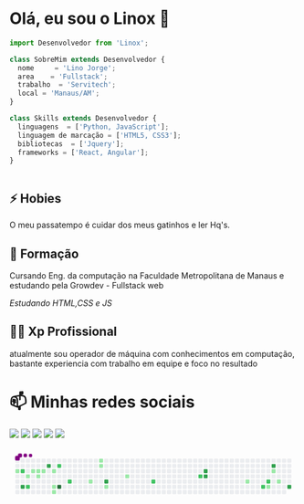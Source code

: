 # Olá, eu sou o Linox 👋

```js
import Desenvolvedor from 'Linox';

class SobreMim extends Desenvolvedor {
  nome     = 'Lino Jorge';
  area    = 'Fullstack';
  trabalho  = 'Servitech';
  local = 'Manaus/AM';
}

class Skills extends Desenvolvedor {
  linguagens  = ['Python, JavaScript'];
  linguagem de marcação = ['HTML5, CSS3'];
  bibliotecas  = ['Jquery'];
  frameworks = ['React, Angular'];
}



```

## ⚡️ Hobies

O meu passatempo é cuidar dos meus gatinhos e ler Hq's.

## 🧠 Formação

Cursando Eng. da computação na Faculdade Metropolitana de Manaus e estudando pela Growdev - Fullstack web

*Estudando HTML,CSS e JS*

## 👩‍💻 Xp Profissional

atualmente sou operador de máquina com conhecimentos em computação, bastante experiencia com trabalho em equipe e foco no resultado

# 📫 Minhas redes sociais 
<p align="left">
  <a href="#" alt="Gmail">
<a href="mailto: linox999@gmail.com" target="_blank" subject="link HTML"><img src="https://img.shields.io/badge/-Gmail-FF0000?style=flat-square&labelColor=FF0000&logo=gmail&logoColor=white&link=www.linkedin.com/in/lino-bittencourt" /></a></a>

  <a href="https://www.linkedin.com/in/lino-bittencourt" alt="Linkedin" target="_blank">
  <img src="https://img.shields.io/badge/-Linkedin-0e76a8?style=flat-square&logo=Linkedin&logoColor=white&link=" /></a>

  <a href="https://api.whatsapp.com/send?phone=5592985515439&text=Lino%20jorge%20" alt="WhatsApp">
  <img src="https://img.shields.io/badge/-WhatsApp-25d366?style=flat-square&labelColor=25d366&logo=whatsapp&logoColor=white&link="/></a>

  <a href="https://www.facebook.com/lino.jorge.18/" alt="Facebook" target="_blank">
  <img src="https://img.shields.io/badge/-Facebook-3b5998?style=flat-square&labelColor=3b5998&logo=facebook&logoColor=white&link="/></a>

 <a href="https://www.instagram.com/nolix_bittencourt/" alt="Instagram" target="_blank">
   <img src="https://img.shields.io/badge/-Instagram-DF0174?style=flat-square&labelColor=DF0174&logo=instagram&logoColor=white&link=LINK-DO-SEU-INSTAGRAM"/></a>
 </p>
 
 <svg viewBox="-16 -32 880 192" width="880" height="192" xmlns="http://www.w3.org/2000/svg"><desc>Generated with https://github.com/Platane/snk</desc><style>@keyframes c0{1.04%{fill:var(--c1)}1.06%,to{fill:var(--ce)}}@keyframes c1{55.04%{fill:var(--c2)}55.06%,to{fill:var(--ce)}}@keyframes c2{56.78%{fill:var(--c3)}56.8%,to{fill:var(--ce)}}@keyframes c3{2.08%{fill:var(--c1)}2.1%,to{fill:var(--ce)}}@keyframes c4{56.44%{fill:var(--c2)}56.46%,to{fill:var(--ce)}}@keyframes c5{8.35%{fill:var(--c1)}8.37%,to{fill:var(--ce)}}@keyframes c6{3.13%{fill:var(--c1)}3.15%,to{fill:var(--ce)}}@keyframes c7{2.78%{fill:var(--c1)}2.8%,to{fill:var(--ce)}}@keyframes c8{3.47%{fill:var(--c1)}3.49%,to{fill:var(--ce)}}@keyframes c9{59.92%{fill:var(--c3)}59.94%,to{fill:var(--ce)}}@keyframes ca{4.17%{fill:var(--c1)}4.19%,to{fill:var(--ce)}}@keyframes cb{5.22%{fill:var(--c1)}5.24%,to{fill:var(--ce)}}@keyframes cc{5.56%{fill:var(--c1)}5.58%,to{fill:var(--ce)}}@keyframes cd{52.25%{fill:var(--c2)}52.27%,to{fill:var(--ce)}}@keyframes ce{94.76%{fill:var(--c4)}94.78%,to{fill:var(--ce)}}@keyframes cf{50.51%{fill:var(--c2)}50.53%,to{fill:var(--ce)}}@keyframes cg{12.88%{fill:var(--c1)}12.9%,to{fill:var(--ce)}}@keyframes ch{19.15%{fill:var(--c1)}19.17%,to{fill:var(--ce)}}@keyframes ci{18.81%{fill:var(--c1)}18.83%,to{fill:var(--ce)}}@keyframes cj{64.8%{fill:var(--c3)}64.82%,to{fill:var(--ce)}}@keyframes ck{14.28%{fill:var(--c1)}14.3%,to{fill:var(--ce)}}@keyframes cl{16.37%{fill:var(--c1)}16.39%,to{fill:var(--ce)}}@keyframes cm{44.24%{fill:var(--c2)}44.26%,to{fill:var(--ce)}}@keyframes cn{40.76%{fill:var(--c2)}40.78%,to{fill:var(--ce)}}@keyframes co{72.12%{fill:var(--c3)}72.14%,to{fill:var(--ce)}}@keyframes cp{71.77%{fill:var(--c3)}71.79%,to{fill:var(--ce)}}@keyframes cq{30.3%{fill:var(--c1)}30.32%,to{fill:var(--ce)}}@keyframes cr{35.88%{fill:var(--c2)}35.9%,to{fill:var(--ce)}}@keyframes cs{35.18%{fill:var(--c2)}35.2%,to{fill:var(--ce)}}@keyframes ct{34.83%{fill:var(--c1)}34.85%,to{fill:var(--ce)}}@keyframes cu{76.99%{fill:var(--c3)}77.01%,to{fill:var(--ce)}}@keyframes cv{32.74%{fill:var(--c1)}32.76%,to{fill:var(--ce)}}@keyframes cw{33.79%{fill:var(--c1)}33.81%,to{fill:var(--ce)}}@keyframes cx{79.43%{fill:var(--c3)}79.45%,to{fill:var(--ce)}}@keyframes u0{1.04%{transform:scale(0,1)}1.06%,2.08%{transform:scale(.06,1)}2.1%,2.78%{transform:scale(.11,1)}2.8%,3.13%{transform:scale(.17,1)}3.15%,3.47%{transform:scale(.22,1)}3.49%,4.17%{transform:scale(.28,1)}4.19%,5.22%{transform:scale(.33,1)}5.24%,5.56%{transform:scale(.39,1)}5.58%,8.35%{transform:scale(.44,1)}12.88%,8.37%{transform:scale(.5,1)}12.9%,14.28%{transform:scale(.56,1)}14.3%,16.37%{transform:scale(.61,1)}16.39%,18.81%{transform:scale(.67,1)}18.83%,19.15%{transform:scale(.72,1)}19.17%,30.3%{transform:scale(.78,1)}30.32%,32.74%{transform:scale(.83,1)}32.76%,33.79%{transform:scale(.89,1)}33.81%,34.83%{transform:scale(.94,1)}34.85%,to{transform:scale(1,1)}}@keyframes u1{35.18%{transform:scale(0,1)}35.2%,35.88%{transform:scale(.13,1)}35.9%,40.76%{transform:scale(.25,1)}40.78%,44.24%{transform:scale(.38,1)}44.26%,50.51%{transform:scale(.5,1)}50.53%,52.25%{transform:scale(.63,1)}52.27%,55.04%{transform:scale(.75,1)}55.06%,56.44%{transform:scale(.88,1)}56.46%,to{transform:scale(1,1)}}@keyframes u2{56.78%{transform:scale(0,1)}56.8%,59.92%{transform:scale(.14,1)}59.94%,64.8%{transform:scale(.29,1)}64.82%,71.77%{transform:scale(.43,1)}71.79%,72.12%{transform:scale(.57,1)}72.14%,76.99%{transform:scale(.71,1)}77.01%,79.43%{transform:scale(.86,1)}79.45%,to{transform:scale(1,1)}}@keyframes u3{94.76%{transform:scale(0,1)}94.78%,to{transform:scale(1,1)}}@keyframes s0{0%,99.65%{transform:translate(0,-16px)}1.39%{transform:translate(0,48px)}2.79%,96.86%{transform:translate(64px,48px)}3.14%{transform:translate(64px,32px)}4.18%,52.96%{transform:translate(112px,32px)}5.57%{transform:translate(112px,96px)}5.92%{transform:translate(96px,96px)}7.32%{transform:translate(96px,32px)}8.36%{transform:translate(48px,32px)}8.71%{transform:translate(48px,48px)}12.54%{transform:translate(224px,48px)}12.89%{transform:translate(224px,64px)}13.59%{transform:translate(256px,64px)}13.94%{transform:translate(256px,80px)}15.68%{transform:translate(336px,80px)}17.07%{transform:translate(336px,16px)}18.82%{transform:translate(256px,16px)}19.16%{transform:translate(256px,0)}28.92%{transform:translate(704px,0)}30.31%{transform:translate(704px,64px)}31.36%,35.54%{transform:translate(752px,64px)}31.71%{transform:translate(752px,48px)}32.4%{transform:translate(784px,48px)}32.75%,76.66%{transform:translate(784px,32px)}33.1%{transform:translate(800px,32px)}33.8%{transform:translate(800px,64px)}34.15%{transform:translate(784px,64px)}34.49%{transform:translate(784px,80px)}34.84%{transform:translate(768px,80px)}35.19%{transform:translate(768px,64px)}35.89%{transform:translate(752px,80px)}36.24%{transform:translate(736px,80px)}36.59%{transform:translate(736px,64px)}40.42%{transform:translate(560px,64px)}40.77%{transform:translate(560px,48px)}43.9%{transform:translate(416px,48px)}44.25%{transform:translate(416px,64px)}44.6%{transform:translate(400px,64px)}44.95%{transform:translate(400px,48px)}50.17%{transform:translate(160px,48px)}50.52%{transform:translate(160px,64px)}50.87%{transform:translate(144px,64px)}51.92%{transform:translate(144px,16px)}52.61%{transform:translate(112px,16px)}55.05%{transform:translate(16px,32px)}55.4%{transform:translate(16px,48px)}55.75%{transform:translate(32px,48px)}56.45%{transform:translate(32px,80px)}56.79%{transform:translate(16px,80px)}57.14%{transform:translate(16px,64px)}58.89%{transform:translate(96px,64px)}59.93%{transform:translate(96px,16px)}63.76%{transform:translate(272px,16px)}64.81%{transform:translate(272px,64px)}71.43%{transform:translate(576px,64px)}72.13%{transform:translate(576px,32px)}77%{transform:translate(784px,16px)}78.05%{transform:translate(832px,16px)}79.44%{transform:translate(832px,80px)}94.77%{transform:translate(128px,80px)}95.12%{transform:translate(128px,64px)}96.17%{transform:translate(80px,64px)}96.52%{transform:translate(80px,48px)}98.26%{transform:translate(64px,-16px)}}@keyframes s1{0%,99.65%{transform:translate(16px,-16px)}.35%{transform:translate(0,-16px)}1.74%{transform:translate(0,48px)}3.14%,97.21%{transform:translate(64px,48px)}3.48%{transform:translate(64px,32px)}4.53%,53.31%{transform:translate(112px,32px)}5.92%{transform:translate(112px,96px)}6.27%{transform:translate(96px,96px)}7.67%{transform:translate(96px,32px)}8.71%{transform:translate(48px,32px)}9.06%{transform:translate(48px,48px)}12.89%{transform:translate(224px,48px)}13.24%{transform:translate(224px,64px)}13.94%{transform:translate(256px,64px)}14.29%{transform:translate(256px,80px)}16.03%{transform:translate(336px,80px)}17.42%{transform:translate(336px,16px)}19.16%{transform:translate(256px,16px)}19.51%{transform:translate(256px,0)}29.27%{transform:translate(704px,0)}30.66%{transform:translate(704px,64px)}31.71%,35.89%{transform:translate(752px,64px)}32.06%{transform:translate(752px,48px)}32.75%{transform:translate(784px,48px)}33.1%,77%{transform:translate(784px,32px)}33.45%{transform:translate(800px,32px)}34.15%{transform:translate(800px,64px)}34.49%{transform:translate(784px,64px)}34.84%{transform:translate(784px,80px)}35.19%{transform:translate(768px,80px)}35.54%{transform:translate(768px,64px)}36.24%{transform:translate(752px,80px)}36.59%{transform:translate(736px,80px)}36.93%{transform:translate(736px,64px)}40.77%{transform:translate(560px,64px)}41.11%{transform:translate(560px,48px)}44.25%{transform:translate(416px,48px)}44.6%{transform:translate(416px,64px)}44.95%{transform:translate(400px,64px)}45.3%{transform:translate(400px,48px)}50.52%{transform:translate(160px,48px)}50.87%{transform:translate(160px,64px)}51.22%{transform:translate(144px,64px)}52.26%{transform:translate(144px,16px)}52.96%{transform:translate(112px,16px)}55.4%{transform:translate(16px,32px)}55.75%{transform:translate(16px,48px)}56.1%{transform:translate(32px,48px)}56.79%{transform:translate(32px,80px)}57.14%{transform:translate(16px,80px)}57.49%{transform:translate(16px,64px)}59.23%{transform:translate(96px,64px)}60.28%{transform:translate(96px,16px)}64.11%{transform:translate(272px,16px)}65.16%{transform:translate(272px,64px)}71.78%{transform:translate(576px,64px)}72.47%{transform:translate(576px,32px)}77.35%{transform:translate(784px,16px)}78.4%{transform:translate(832px,16px)}79.79%{transform:translate(832px,80px)}95.12%{transform:translate(128px,80px)}95.47%{transform:translate(128px,64px)}96.52%{transform:translate(80px,64px)}96.86%{transform:translate(80px,48px)}98.61%{transform:translate(64px,-16px)}}@keyframes s2{0%,99.65%{transform:translate(32px,-16px)}.7%{transform:translate(0,-16px)}2.09%{transform:translate(0,48px)}3.48%,97.56%{transform:translate(64px,48px)}3.83%{transform:translate(64px,32px)}4.88%,53.66%{transform:translate(112px,32px)}6.27%{transform:translate(112px,96px)}6.62%{transform:translate(96px,96px)}8.01%{transform:translate(96px,32px)}9.06%{transform:translate(48px,32px)}9.41%{transform:translate(48px,48px)}13.24%{transform:translate(224px,48px)}13.59%{transform:translate(224px,64px)}14.29%{transform:translate(256px,64px)}14.63%{transform:translate(256px,80px)}16.38%{transform:translate(336px,80px)}17.77%{transform:translate(336px,16px)}19.51%{transform:translate(256px,16px)}19.86%{transform:translate(256px,0)}29.62%{transform:translate(704px,0)}31.01%{transform:translate(704px,64px)}32.06%,36.24%{transform:translate(752px,64px)}32.4%{transform:translate(752px,48px)}33.1%{transform:translate(784px,48px)}33.45%,77.35%{transform:translate(784px,32px)}33.8%{transform:translate(800px,32px)}34.49%{transform:translate(800px,64px)}34.84%{transform:translate(784px,64px)}35.19%{transform:translate(784px,80px)}35.54%{transform:translate(768px,80px)}35.89%{transform:translate(768px,64px)}36.59%{transform:translate(752px,80px)}36.93%{transform:translate(736px,80px)}37.28%{transform:translate(736px,64px)}41.11%{transform:translate(560px,64px)}41.46%{transform:translate(560px,48px)}44.6%{transform:translate(416px,48px)}44.95%{transform:translate(416px,64px)}45.3%{transform:translate(400px,64px)}45.64%{transform:translate(400px,48px)}50.87%{transform:translate(160px,48px)}51.22%{transform:translate(160px,64px)}51.57%{transform:translate(144px,64px)}52.61%{transform:translate(144px,16px)}53.31%{transform:translate(112px,16px)}55.75%{transform:translate(16px,32px)}56.1%{transform:translate(16px,48px)}56.45%{transform:translate(32px,48px)}57.14%{transform:translate(32px,80px)}57.49%{transform:translate(16px,80px)}57.84%{transform:translate(16px,64px)}59.58%{transform:translate(96px,64px)}60.63%{transform:translate(96px,16px)}64.46%{transform:translate(272px,16px)}65.51%{transform:translate(272px,64px)}72.13%{transform:translate(576px,64px)}72.82%{transform:translate(576px,32px)}77.7%{transform:translate(784px,16px)}78.75%{transform:translate(832px,16px)}80.14%{transform:translate(832px,80px)}95.47%{transform:translate(128px,80px)}95.82%{transform:translate(128px,64px)}96.86%{transform:translate(80px,64px)}97.21%{transform:translate(80px,48px)}98.95%{transform:translate(64px,-16px)}}@keyframes s3{0%,99.65%{transform:translate(48px,-16px)}1.05%{transform:translate(0,-16px)}2.44%{transform:translate(0,48px)}3.83%,97.91%{transform:translate(64px,48px)}4.18%{transform:translate(64px,32px)}5.23%,54.01%{transform:translate(112px,32px)}6.62%{transform:translate(112px,96px)}6.97%{transform:translate(96px,96px)}8.36%{transform:translate(96px,32px)}9.41%{transform:translate(48px,32px)}9.76%{transform:translate(48px,48px)}13.59%{transform:translate(224px,48px)}13.94%{transform:translate(224px,64px)}14.63%{transform:translate(256px,64px)}14.98%{transform:translate(256px,80px)}16.72%{transform:translate(336px,80px)}18.12%{transform:translate(336px,16px)}19.86%{transform:translate(256px,16px)}20.21%{transform:translate(256px,0)}29.97%{transform:translate(704px,0)}31.36%{transform:translate(704px,64px)}32.4%,36.59%{transform:translate(752px,64px)}32.75%{transform:translate(752px,48px)}33.45%{transform:translate(784px,48px)}33.8%,77.7%{transform:translate(784px,32px)}34.15%{transform:translate(800px,32px)}34.84%{transform:translate(800px,64px)}35.19%{transform:translate(784px,64px)}35.54%{transform:translate(784px,80px)}35.89%{transform:translate(768px,80px)}36.24%{transform:translate(768px,64px)}36.93%{transform:translate(752px,80px)}37.28%{transform:translate(736px,80px)}37.63%{transform:translate(736px,64px)}41.46%{transform:translate(560px,64px)}41.81%{transform:translate(560px,48px)}44.95%{transform:translate(416px,48px)}45.3%{transform:translate(416px,64px)}45.64%{transform:translate(400px,64px)}45.99%{transform:translate(400px,48px)}51.22%{transform:translate(160px,48px)}51.57%{transform:translate(160px,64px)}51.92%{transform:translate(144px,64px)}52.96%{transform:translate(144px,16px)}53.66%{transform:translate(112px,16px)}56.1%{transform:translate(16px,32px)}56.45%{transform:translate(16px,48px)}56.79%{transform:translate(32px,48px)}57.49%{transform:translate(32px,80px)}57.84%{transform:translate(16px,80px)}58.19%{transform:translate(16px,64px)}59.93%{transform:translate(96px,64px)}60.98%{transform:translate(96px,16px)}64.81%{transform:translate(272px,16px)}65.85%{transform:translate(272px,64px)}72.47%{transform:translate(576px,64px)}73.17%{transform:translate(576px,32px)}78.05%{transform:translate(784px,16px)}79.09%{transform:translate(832px,16px)}80.49%{transform:translate(832px,80px)}95.82%{transform:translate(128px,80px)}96.17%{transform:translate(128px,64px)}97.21%{transform:translate(80px,64px)}97.56%{transform:translate(80px,48px)}99.3%{transform:translate(64px,-16px)}}:root{--cb:#1b1f230a;--cs:purple;--ce:#ebedf0;--c0:#ebedf0;--c1:#9be9a8;--c2:#40c463;--c3:#30a14e;--c4:#216e39}@media (prefers-color-scheme:dark){:root{--cb:#1b1f230a;--cs:purple;--ce:#161b22;--c1:#01311f;--c2:#034525;--c3:#0f6d31;--c4:#00c647}}.c{shape-rendering:geometricPrecision;fill:var(--ce);stroke-width:1px;stroke:var(--cb);animation:none 28700ms linear infinite}.c.c0{fill:var(--c1);animation-name:c0}.c.c1{fill:var(--c2);animation-name:c1}.c.c2{fill:var(--c3);animation-name:c2}.c.c3{fill:var(--c1);animation-name:c3}.c.c4{fill:var(--c2);animation-name:c4}.c.c5{fill:var(--c1);animation-name:c5}.c.c6,.c.c7,.c.c8{fill:var(--c1);animation-name:c6}.c.c7,.c.c8{animation-name:c7}.c.c8{animation-name:c8}.c.c9{fill:var(--c3);animation-name:c9}.c.ca,.c.cb,.c.cc{fill:var(--c1);animation-name:ca}.c.cb,.c.cc{animation-name:cb}.c.cc{animation-name:cc}.c.cd{fill:var(--c2);animation-name:cd}.c.ce{fill:var(--c4);animation-name:ce}.c.cf{fill:var(--c2);animation-name:cf}.c.cg,.c.ch,.c.ci{fill:var(--c1);animation-name:cg}.c.ch,.c.ci{animation-name:ch}.c.ci{animation-name:ci}.c.cj{fill:var(--c3);animation-name:cj}.c.ck,.c.cl{fill:var(--c1);animation-name:ck}.c.cl{animation-name:cl}.c.cm,.c.cn{fill:var(--c2);animation-name:cm}.c.cn{animation-name:cn}.c.co,.c.cp{fill:var(--c3);animation-name:co}.c.cp{animation-name:cp}.c.cq{fill:var(--c1);animation-name:cq}.c.cr,.c.cs{fill:var(--c2);animation-name:cr}.c.cs{animation-name:cs}.c.ct{fill:var(--c1);animation-name:ct}.c.cu{fill:var(--c3);animation-name:cu}.c.cv,.c.cw{fill:var(--c1);animation-name:cv}.c.cw{animation-name:cw}.c.cx{fill:var(--c3);animation-name:cx}.s,.u{animation:none linear 28700ms infinite}.u,.u.u0{transform-origin:0 0}.u{transform:scale(0,1)}.u.u0{fill:var(--c1);animation-name:u0}.u.u1{fill:var(--c2);animation-name:u1;transform-origin:448.9px 0}.u.u2{fill:var(--c3);animation-name:u2;transform-origin:648.5px 0}.u.u3{fill:var(--c4);animation-name:u3;transform-origin:823.1px 0}.s{shape-rendering:geometricPrecision;fill:var(--cs)}.s.s0{transform:translate(0,-16px);animation-name:s0}.s.s1{transform:translate(16px,-16px);animation-name:s1}.s.s2{transform:translate(32px,-16px);animation-name:s2}.s.s3{transform:translate(48px,-16px);animation-name:s3}</style><rect class="c" x="2" y="2" rx="2" ry="2" width="12" height="12"/><rect class="c" x="2" y="18" rx="2" ry="2" width="12" height="12"/><rect class="c c0" x="2" y="34" rx="2" ry="2" width="12" height="12"/><rect class="c" x="2" y="50" rx="2" ry="2" width="12" height="12"/><rect class="c" x="2" y="66" rx="2" ry="2" width="12" height="12"/><rect class="c" x="2" y="82" rx="2" ry="2" width="12" height="12"/><rect class="c" x="2" y="98" rx="2" ry="2" width="12" height="12"/><rect class="c" x="18" y="2" rx="2" ry="2" width="12" height="12"/><rect class="c" x="18" y="18" rx="2" ry="2" width="12" height="12"/><rect class="c c1" x="18" y="34" rx="2" ry="2" width="12" height="12"/><rect class="c" x="18" y="50" rx="2" ry="2" width="12" height="12"/><rect class="c" x="18" y="66" rx="2" ry="2" width="12" height="12"/><rect class="c c2" x="18" y="82" rx="2" ry="2" width="12" height="12"/><rect class="c" x="18" y="98" rx="2" ry="2" width="12" height="12"/><rect class="c" x="34" y="2" rx="2" ry="2" width="12" height="12"/><rect class="c" x="34" y="18" rx="2" ry="2" width="12" height="12"/><rect class="c" x="34" y="34" rx="2" ry="2" width="12" height="12"/><rect class="c c3" x="34" y="50" rx="2" ry="2" width="12" height="12"/><rect class="c" x="34" y="66" rx="2" ry="2" width="12" height="12"/><rect class="c c4" x="34" y="82" rx="2" ry="2" width="12" height="12"/><rect class="c" x="34" y="98" rx="2" ry="2" width="12" height="12"/><rect class="c" x="50" y="2" rx="2" ry="2" width="12" height="12"/><rect class="c" x="50" y="18" rx="2" ry="2" width="12" height="12"/><rect class="c c5" x="50" y="34" rx="2" ry="2" width="12" height="12"/><rect class="c" x="50" y="50" rx="2" ry="2" width="12" height="12"/><rect class="c" x="50" y="66" rx="2" ry="2" width="12" height="12"/><rect class="c" x="50" y="82" rx="2" ry="2" width="12" height="12"/><rect class="c" x="50" y="98" rx="2" ry="2" width="12" height="12"/><rect class="c" x="66" y="2" rx="2" ry="2" width="12" height="12"/><rect class="c" x="66" y="18" rx="2" ry="2" width="12" height="12"/><rect class="c c6" x="66" y="34" rx="2" ry="2" width="12" height="12"/><rect class="c c7" x="66" y="50" rx="2" ry="2" width="12" height="12"/><rect class="c" x="66" y="66" rx="2" ry="2" width="12" height="12"/><rect class="c" x="66" y="82" rx="2" ry="2" width="12" height="12"/><rect class="c" x="66" y="98" rx="2" ry="2" width="12" height="12"/><rect class="c" x="82" y="2" rx="2" ry="2" width="12" height="12"/><rect class="c" x="82" y="18" rx="2" ry="2" width="12" height="12"/><rect class="c c8" x="82" y="34" rx="2" ry="2" width="12" height="12"/><rect class="c" x="82" y="50" rx="2" ry="2" width="12" height="12"/><rect class="c" x="82" y="66" rx="2" ry="2" width="12" height="12"/><rect class="c" x="82" y="82" rx="2" ry="2" width="12" height="12"/><rect class="c" x="82" y="98" rx="2" ry="2" width="12" height="12"/><rect class="c" x="98" y="2" rx="2" ry="2" width="12" height="12"/><rect class="c c9" x="98" y="18" rx="2" ry="2" width="12" height="12"/><rect class="c" x="98" y="34" rx="2" ry="2" width="12" height="12"/><rect class="c" x="98" y="50" rx="2" ry="2" width="12" height="12"/><rect class="c" x="98" y="66" rx="2" ry="2" width="12" height="12"/><rect class="c" x="98" y="82" rx="2" ry="2" width="12" height="12"/><rect class="c" x="98" y="98" rx="2" ry="2" width="12" height="12"/><rect class="c" x="114" y="2" rx="2" ry="2" width="12" height="12"/><rect class="c" x="114" y="18" rx="2" ry="2" width="12" height="12"/><rect class="c ca" x="114" y="34" rx="2" ry="2" width="12" height="12"/><rect class="c" x="114" y="50" rx="2" ry="2" width="12" height="12"/><rect class="c" x="114" y="66" rx="2" ry="2" width="12" height="12"/><rect class="c cb" x="114" y="82" rx="2" ry="2" width="12" height="12"/><rect class="c cc" x="114" y="98" rx="2" ry="2" width="12" height="12"/><rect class="c" x="130" y="2" rx="2" ry="2" width="12" height="12"/><rect class="c cd" x="130" y="18" rx="2" ry="2" width="12" height="12"/><rect class="c" x="130" y="34" rx="2" ry="2" width="12" height="12"/><rect class="c" x="130" y="50" rx="2" ry="2" width="12" height="12"/><rect class="c" x="130" y="66" rx="2" ry="2" width="12" height="12"/><rect class="c ce" x="130" y="82" rx="2" ry="2" width="12" height="12"/><rect class="c" x="130" y="98" rx="2" ry="2" width="12" height="12"/><rect class="c" x="146" y="2" rx="2" ry="2" width="12" height="12"/><rect class="c" x="146" y="18" rx="2" ry="2" width="12" height="12"/><rect class="c" x="146" y="34" rx="2" ry="2" width="12" height="12"/><rect class="c" x="146" y="50" rx="2" ry="2" width="12" height="12"/><rect class="c" x="146" y="66" rx="2" ry="2" width="12" height="12"/><rect class="c" x="146" y="82" rx="2" ry="2" width="12" height="12"/><rect class="c" x="146" y="98" rx="2" ry="2" width="12" height="12"/><rect class="c" x="162" y="2" rx="2" ry="2" width="12" height="12"/><rect class="c" x="162" y="18" rx="2" ry="2" width="12" height="12"/><rect class="c" x="162" y="34" rx="2" ry="2" width="12" height="12"/><rect class="c" x="162" y="50" rx="2" ry="2" width="12" height="12"/><rect class="c cf" x="162" y="66" rx="2" ry="2" width="12" height="12"/><rect class="c" x="162" y="82" rx="2" ry="2" width="12" height="12"/><rect class="c" x="162" y="98" rx="2" ry="2" width="12" height="12"/><rect class="c" x="178" y="2" rx="2" ry="2" width="12" height="12"/><rect class="c" x="178" y="18" rx="2" ry="2" width="12" height="12"/><rect class="c" x="178" y="34" rx="2" ry="2" width="12" height="12"/><rect class="c" x="178" y="50" rx="2" ry="2" width="12" height="12"/><rect class="c" x="178" y="66" rx="2" ry="2" width="12" height="12"/><rect class="c" x="178" y="82" rx="2" ry="2" width="12" height="12"/><rect class="c" x="178" y="98" rx="2" ry="2" width="12" height="12"/><rect class="c" x="194" y="2" rx="2" ry="2" width="12" height="12"/><rect class="c" x="194" y="18" rx="2" ry="2" width="12" height="12"/><rect class="c" x="194" y="34" rx="2" ry="2" width="12" height="12"/><rect class="c" x="194" y="50" rx="2" ry="2" width="12" height="12"/><rect class="c" x="194" y="66" rx="2" ry="2" width="12" height="12"/><rect class="c" x="194" y="82" rx="2" ry="2" width="12" height="12"/><rect class="c" x="194" y="98" rx="2" ry="2" width="12" height="12"/><rect class="c" x="210" y="2" rx="2" ry="2" width="12" height="12"/><rect class="c" x="210" y="18" rx="2" ry="2" width="12" height="12"/><rect class="c" x="210" y="34" rx="2" ry="2" width="12" height="12"/><rect class="c" x="210" y="50" rx="2" ry="2" width="12" height="12"/><rect class="c" x="210" y="66" rx="2" ry="2" width="12" height="12"/><rect class="c" x="210" y="82" rx="2" ry="2" width="12" height="12"/><rect class="c" x="210" y="98" rx="2" ry="2" width="12" height="12"/><rect class="c" x="226" y="2" rx="2" ry="2" width="12" height="12"/><rect class="c" x="226" y="18" rx="2" ry="2" width="12" height="12"/><rect class="c" x="226" y="34" rx="2" ry="2" width="12" height="12"/><rect class="c" x="226" y="50" rx="2" ry="2" width="12" height="12"/><rect class="c cg" x="226" y="66" rx="2" ry="2" width="12" height="12"/><rect class="c" x="226" y="82" rx="2" ry="2" width="12" height="12"/><rect class="c" x="226" y="98" rx="2" ry="2" width="12" height="12"/><rect class="c" x="242" y="2" rx="2" ry="2" width="12" height="12"/><rect class="c" x="242" y="18" rx="2" ry="2" width="12" height="12"/><rect class="c" x="242" y="34" rx="2" ry="2" width="12" height="12"/><rect class="c" x="242" y="50" rx="2" ry="2" width="12" height="12"/><rect class="c" x="242" y="66" rx="2" ry="2" width="12" height="12"/><rect class="c" x="242" y="82" rx="2" ry="2" width="12" height="12"/><rect class="c" x="242" y="98" rx="2" ry="2" width="12" height="12"/><rect class="c ch" x="258" y="2" rx="2" ry="2" width="12" height="12"/><rect class="c ci" x="258" y="18" rx="2" ry="2" width="12" height="12"/><rect class="c" x="258" y="34" rx="2" ry="2" width="12" height="12"/><rect class="c" x="258" y="50" rx="2" ry="2" width="12" height="12"/><rect class="c" x="258" y="66" rx="2" ry="2" width="12" height="12"/><rect class="c" x="258" y="82" rx="2" ry="2" width="12" height="12"/><rect class="c" x="258" y="98" rx="2" ry="2" width="12" height="12"/><rect class="c" x="274" y="2" rx="2" ry="2" width="12" height="12"/><rect class="c" x="274" y="18" rx="2" ry="2" width="12" height="12"/><rect class="c" x="274" y="34" rx="2" ry="2" width="12" height="12"/><rect class="c" x="274" y="50" rx="2" ry="2" width="12" height="12"/><rect class="c cj" x="274" y="66" rx="2" ry="2" width="12" height="12"/><rect class="c ck" x="274" y="82" rx="2" ry="2" width="12" height="12"/><rect class="c" x="274" y="98" rx="2" ry="2" width="12" height="12"/><rect class="c" x="290" y="2" rx="2" ry="2" width="12" height="12"/><rect class="c" x="290" y="18" rx="2" ry="2" width="12" height="12"/><rect class="c" x="290" y="34" rx="2" ry="2" width="12" height="12"/><rect class="c" x="290" y="50" rx="2" ry="2" width="12" height="12"/><rect class="c" x="290" y="66" rx="2" ry="2" width="12" height="12"/><rect class="c" x="290" y="82" rx="2" ry="2" width="12" height="12"/><rect class="c" x="290" y="98" rx="2" ry="2" width="12" height="12"/><rect class="c" x="306" y="2" rx="2" ry="2" width="12" height="12"/><rect class="c" x="306" y="18" rx="2" ry="2" width="12" height="12"/><rect class="c" x="306" y="34" rx="2" ry="2" width="12" height="12"/><rect class="c" x="306" y="50" rx="2" ry="2" width="12" height="12"/><rect class="c" x="306" y="66" rx="2" ry="2" width="12" height="12"/><rect class="c" x="306" y="82" rx="2" ry="2" width="12" height="12"/><rect class="c" x="306" y="98" rx="2" ry="2" width="12" height="12"/><rect class="c" x="322" y="2" rx="2" ry="2" width="12" height="12"/><rect class="c" x="322" y="18" rx="2" ry="2" width="12" height="12"/><rect class="c" x="322" y="34" rx="2" ry="2" width="12" height="12"/><rect class="c" x="322" y="50" rx="2" ry="2" width="12" height="12"/><rect class="c" x="322" y="66" rx="2" ry="2" width="12" height="12"/><rect class="c" x="322" y="82" rx="2" ry="2" width="12" height="12"/><rect class="c" x="322" y="98" rx="2" ry="2" width="12" height="12"/><rect class="c" x="338" y="2" rx="2" ry="2" width="12" height="12"/><rect class="c" x="338" y="18" rx="2" ry="2" width="12" height="12"/><rect class="c" x="338" y="34" rx="2" ry="2" width="12" height="12"/><rect class="c cl" x="338" y="50" rx="2" ry="2" width="12" height="12"/><rect class="c" x="338" y="66" rx="2" ry="2" width="12" height="12"/><rect class="c" x="338" y="82" rx="2" ry="2" width="12" height="12"/><rect class="c" x="338" y="98" rx="2" ry="2" width="12" height="12"/><rect class="c" x="354" y="2" rx="2" ry="2" width="12" height="12"/><rect class="c" x="354" y="18" rx="2" ry="2" width="12" height="12"/><rect class="c" x="354" y="34" rx="2" ry="2" width="12" height="12"/><rect class="c" x="354" y="50" rx="2" ry="2" width="12" height="12"/><rect class="c" x="354" y="66" rx="2" ry="2" width="12" height="12"/><rect class="c" x="354" y="82" rx="2" ry="2" width="12" height="12"/><rect class="c" x="354" y="98" rx="2" ry="2" width="12" height="12"/><rect class="c" x="370" y="2" rx="2" ry="2" width="12" height="12"/><rect class="c" x="370" y="18" rx="2" ry="2" width="12" height="12"/><rect class="c" x="370" y="34" rx="2" ry="2" width="12" height="12"/><rect class="c" x="370" y="50" rx="2" ry="2" width="12" height="12"/><rect class="c" x="370" y="66" rx="2" ry="2" width="12" height="12"/><rect class="c" x="370" y="82" rx="2" ry="2" width="12" height="12"/><rect class="c" x="370" y="98" rx="2" ry="2" width="12" height="12"/><rect class="c" x="386" y="2" rx="2" ry="2" width="12" height="12"/><rect class="c" x="386" y="18" rx="2" ry="2" width="12" height="12"/><rect class="c" x="386" y="34" rx="2" ry="2" width="12" height="12"/><rect class="c" x="386" y="50" rx="2" ry="2" width="12" height="12"/><rect class="c" x="386" y="66" rx="2" ry="2" width="12" height="12"/><rect class="c" x="386" y="82" rx="2" ry="2" width="12" height="12"/><rect class="c" x="386" y="98" rx="2" ry="2" width="12" height="12"/><rect class="c" x="402" y="2" rx="2" ry="2" width="12" height="12"/><rect class="c" x="402" y="18" rx="2" ry="2" width="12" height="12"/><rect class="c" x="402" y="34" rx="2" ry="2" width="12" height="12"/><rect class="c" x="402" y="50" rx="2" ry="2" width="12" height="12"/><rect class="c" x="402" y="66" rx="2" ry="2" width="12" height="12"/><rect class="c" x="402" y="82" rx="2" ry="2" width="12" height="12"/><rect class="c" x="402" y="98" rx="2" ry="2" width="12" height="12"/><rect class="c" x="418" y="2" rx="2" ry="2" width="12" height="12"/><rect class="c" x="418" y="18" rx="2" ry="2" width="12" height="12"/><rect class="c" x="418" y="34" rx="2" ry="2" width="12" height="12"/><rect class="c" x="418" y="50" rx="2" ry="2" width="12" height="12"/><rect class="c cm" x="418" y="66" rx="2" ry="2" width="12" height="12"/><rect class="c" x="418" y="82" rx="2" ry="2" width="12" height="12"/><rect class="c" x="418" y="98" rx="2" ry="2" width="12" height="12"/><rect class="c" x="434" y="2" rx="2" ry="2" width="12" height="12"/><rect class="c" x="434" y="18" rx="2" ry="2" width="12" height="12"/><rect class="c" x="434" y="34" rx="2" ry="2" width="12" height="12"/><rect class="c" x="434" y="50" rx="2" ry="2" width="12" height="12"/><rect class="c" x="434" y="66" rx="2" ry="2" width="12" height="12"/><rect class="c" x="434" y="82" rx="2" ry="2" width="12" height="12"/><rect class="c" x="434" y="98" rx="2" ry="2" width="12" height="12"/><rect class="c" x="450" y="2" rx="2" ry="2" width="12" height="12"/><rect class="c" x="450" y="18" rx="2" ry="2" width="12" height="12"/><rect class="c" x="450" y="34" rx="2" ry="2" width="12" height="12"/><rect class="c" x="450" y="50" rx="2" ry="2" width="12" height="12"/><rect class="c" x="450" y="66" rx="2" ry="2" width="12" height="12"/><rect class="c" x="450" y="82" rx="2" ry="2" width="12" height="12"/><rect class="c" x="450" y="98" rx="2" ry="2" width="12" height="12"/><rect class="c" x="466" y="2" rx="2" ry="2" width="12" height="12"/><rect class="c" x="466" y="18" rx="2" ry="2" width="12" height="12"/><rect class="c" x="466" y="34" rx="2" ry="2" width="12" height="12"/><rect class="c" x="466" y="50" rx="2" ry="2" width="12" height="12"/><rect class="c" x="466" y="66" rx="2" ry="2" width="12" height="12"/><rect class="c" x="466" y="82" rx="2" ry="2" width="12" height="12"/><rect class="c" x="466" y="98" rx="2" ry="2" width="12" height="12"/><rect class="c" x="482" y="2" rx="2" ry="2" width="12" height="12"/><rect class="c" x="482" y="18" rx="2" ry="2" width="12" height="12"/><rect class="c" x="482" y="34" rx="2" ry="2" width="12" height="12"/><rect class="c" x="482" y="50" rx="2" ry="2" width="12" height="12"/><rect class="c" x="482" y="66" rx="2" ry="2" width="12" height="12"/><rect class="c" x="482" y="82" rx="2" ry="2" width="12" height="12"/><rect class="c" x="482" y="98" rx="2" ry="2" width="12" height="12"/><rect class="c" x="498" y="2" rx="2" ry="2" width="12" height="12"/><rect class="c" x="498" y="18" rx="2" ry="2" width="12" height="12"/><rect class="c" x="498" y="34" rx="2" ry="2" width="12" height="12"/><rect class="c" x="498" y="50" rx="2" ry="2" width="12" height="12"/><rect class="c" x="498" y="66" rx="2" ry="2" width="12" height="12"/><rect class="c" x="498" y="82" rx="2" ry="2" width="12" height="12"/><rect class="c" x="498" y="98" rx="2" ry="2" width="12" height="12"/><rect class="c" x="514" y="2" rx="2" ry="2" width="12" height="12"/><rect class="c" x="514" y="18" rx="2" ry="2" width="12" height="12"/><rect class="c" x="514" y="34" rx="2" ry="2" width="12" height="12"/><rect class="c" x="514" y="50" rx="2" ry="2" width="12" height="12"/><rect class="c" x="514" y="66" rx="2" ry="2" width="12" height="12"/><rect class="c" x="514" y="82" rx="2" ry="2" width="12" height="12"/><rect class="c" x="514" y="98" rx="2" ry="2" width="12" height="12"/><rect class="c" x="530" y="2" rx="2" ry="2" width="12" height="12"/><rect class="c" x="530" y="18" rx="2" ry="2" width="12" height="12"/><rect class="c" x="530" y="34" rx="2" ry="2" width="12" height="12"/><rect class="c" x="530" y="50" rx="2" ry="2" width="12" height="12"/><rect class="c" x="530" y="66" rx="2" ry="2" width="12" height="12"/><rect class="c" x="530" y="82" rx="2" ry="2" width="12" height="12"/><rect class="c" x="530" y="98" rx="2" ry="2" width="12" height="12"/><rect class="c" x="546" y="2" rx="2" ry="2" width="12" height="12"/><rect class="c" x="546" y="18" rx="2" ry="2" width="12" height="12"/><rect class="c" x="546" y="34" rx="2" ry="2" width="12" height="12"/><rect class="c" x="546" y="50" rx="2" ry="2" width="12" height="12"/><rect class="c" x="546" y="66" rx="2" ry="2" width="12" height="12"/><rect class="c" x="546" y="82" rx="2" ry="2" width="12" height="12"/><rect class="c" x="546" y="98" rx="2" ry="2" width="12" height="12"/><rect class="c" x="562" y="2" rx="2" ry="2" width="12" height="12"/><rect class="c" x="562" y="18" rx="2" ry="2" width="12" height="12"/><rect class="c" x="562" y="34" rx="2" ry="2" width="12" height="12"/><rect class="c cn" x="562" y="50" rx="2" ry="2" width="12" height="12"/><rect class="c" x="562" y="66" rx="2" ry="2" width="12" height="12"/><rect class="c" x="562" y="82" rx="2" ry="2" width="12" height="12"/><rect class="c" x="562" y="98" rx="2" ry="2" width="12" height="12"/><rect class="c" x="578" y="2" rx="2" ry="2" width="12" height="12"/><rect class="c" x="578" y="18" rx="2" ry="2" width="12" height="12"/><rect class="c co" x="578" y="34" rx="2" ry="2" width="12" height="12"/><rect class="c cp" x="578" y="50" rx="2" ry="2" width="12" height="12"/><rect class="c" x="578" y="66" rx="2" ry="2" width="12" height="12"/><rect class="c" x="578" y="82" rx="2" ry="2" width="12" height="12"/><rect class="c" x="578" y="98" rx="2" ry="2" width="12" height="12"/><rect class="c" x="594" y="2" rx="2" ry="2" width="12" height="12"/><rect class="c" x="594" y="18" rx="2" ry="2" width="12" height="12"/><rect class="c" x="594" y="34" rx="2" ry="2" width="12" height="12"/><rect class="c" x="594" y="50" rx="2" ry="2" width="12" height="12"/><rect class="c" x="594" y="66" rx="2" ry="2" width="12" height="12"/><rect class="c" x="594" y="82" rx="2" ry="2" width="12" height="12"/><rect class="c" x="594" y="98" rx="2" ry="2" width="12" height="12"/><rect class="c" x="610" y="2" rx="2" ry="2" width="12" height="12"/><rect class="c" x="610" y="18" rx="2" ry="2" width="12" height="12"/><rect class="c" x="610" y="34" rx="2" ry="2" width="12" height="12"/><rect class="c" x="610" y="50" rx="2" ry="2" width="12" height="12"/><rect class="c" x="610" y="66" rx="2" ry="2" width="12" height="12"/><rect class="c" x="610" y="82" rx="2" ry="2" width="12" height="12"/><rect class="c" x="610" y="98" rx="2" ry="2" width="12" height="12"/><rect class="c" x="626" y="2" rx="2" ry="2" width="12" height="12"/><rect class="c" x="626" y="18" rx="2" ry="2" width="12" height="12"/><rect class="c" x="626" y="34" rx="2" ry="2" width="12" height="12"/><rect class="c" x="626" y="50" rx="2" ry="2" width="12" height="12"/><rect class="c" x="626" y="66" rx="2" ry="2" width="12" height="12"/><rect class="c" x="626" y="82" rx="2" ry="2" width="12" height="12"/><rect class="c" x="626" y="98" rx="2" ry="2" width="12" height="12"/><rect class="c" x="642" y="2" rx="2" ry="2" width="12" height="12"/><rect class="c" x="642" y="18" rx="2" ry="2" width="12" height="12"/><rect class="c" x="642" y="34" rx="2" ry="2" width="12" height="12"/><rect class="c" x="642" y="50" rx="2" ry="2" width="12" height="12"/><rect class="c" x="642" y="66" rx="2" ry="2" width="12" height="12"/><rect class="c" x="642" y="82" rx="2" ry="2" width="12" height="12"/><rect class="c" x="642" y="98" rx="2" ry="2" width="12" height="12"/><rect class="c" x="658" y="2" rx="2" ry="2" width="12" height="12"/><rect class="c" x="658" y="18" rx="2" ry="2" width="12" height="12"/><rect class="c" x="658" y="34" rx="2" ry="2" width="12" height="12"/><rect class="c" x="658" y="50" rx="2" ry="2" width="12" height="12"/><rect class="c" x="658" y="66" rx="2" ry="2" width="12" height="12"/><rect class="c" x="658" y="82" rx="2" ry="2" width="12" height="12"/><rect class="c" x="658" y="98" rx="2" ry="2" width="12" height="12"/><rect class="c" x="674" y="2" rx="2" ry="2" width="12" height="12"/><rect class="c" x="674" y="18" rx="2" ry="2" width="12" height="12"/><rect class="c" x="674" y="34" rx="2" ry="2" width="12" height="12"/><rect class="c" x="674" y="50" rx="2" ry="2" width="12" height="12"/><rect class="c" x="674" y="66" rx="2" ry="2" width="12" height="12"/><rect class="c" x="674" y="82" rx="2" ry="2" width="12" height="12"/><rect class="c" x="674" y="98" rx="2" ry="2" width="12" height="12"/><rect class="c" x="690" y="2" rx="2" ry="2" width="12" height="12"/><rect class="c" x="690" y="18" rx="2" ry="2" width="12" height="12"/><rect class="c" x="690" y="34" rx="2" ry="2" width="12" height="12"/><rect class="c" x="690" y="50" rx="2" ry="2" width="12" height="12"/><rect class="c" x="690" y="66" rx="2" ry="2" width="12" height="12"/><rect class="c" x="690" y="82" rx="2" ry="2" width="12" height="12"/><rect class="c" x="690" y="98" rx="2" ry="2" width="12" height="12"/><rect class="c" x="706" y="2" rx="2" ry="2" width="12" height="12"/><rect class="c" x="706" y="18" rx="2" ry="2" width="12" height="12"/><rect class="c" x="706" y="34" rx="2" ry="2" width="12" height="12"/><rect class="c" x="706" y="50" rx="2" ry="2" width="12" height="12"/><rect class="c cq" x="706" y="66" rx="2" ry="2" width="12" height="12"/><rect class="c" x="706" y="82" rx="2" ry="2" width="12" height="12"/><rect class="c" x="706" y="98" rx="2" ry="2" width="12" height="12"/><rect class="c" x="722" y="2" rx="2" ry="2" width="12" height="12"/><rect class="c" x="722" y="18" rx="2" ry="2" width="12" height="12"/><rect class="c" x="722" y="34" rx="2" ry="2" width="12" height="12"/><rect class="c" x="722" y="50" rx="2" ry="2" width="12" height="12"/><rect class="c" x="722" y="66" rx="2" ry="2" width="12" height="12"/><rect class="c" x="722" y="82" rx="2" ry="2" width="12" height="12"/><rect class="c" x="722" y="98" rx="2" ry="2" width="12" height="12"/><rect class="c" x="738" y="2" rx="2" ry="2" width="12" height="12"/><rect class="c" x="738" y="18" rx="2" ry="2" width="12" height="12"/><rect class="c" x="738" y="34" rx="2" ry="2" width="12" height="12"/><rect class="c" x="738" y="50" rx="2" ry="2" width="12" height="12"/><rect class="c" x="738" y="66" rx="2" ry="2" width="12" height="12"/><rect class="c" x="738" y="82" rx="2" ry="2" width="12" height="12"/><rect class="c" x="738" y="98" rx="2" ry="2" width="12" height="12"/><rect class="c" x="754" y="2" rx="2" ry="2" width="12" height="12"/><rect class="c" x="754" y="18" rx="2" ry="2" width="12" height="12"/><rect class="c" x="754" y="34" rx="2" ry="2" width="12" height="12"/><rect class="c" x="754" y="50" rx="2" ry="2" width="12" height="12"/><rect class="c" x="754" y="66" rx="2" ry="2" width="12" height="12"/><rect class="c cr" x="754" y="82" rx="2" ry="2" width="12" height="12"/><rect class="c" x="754" y="98" rx="2" ry="2" width="12" height="12"/><rect class="c" x="770" y="2" rx="2" ry="2" width="12" height="12"/><rect class="c" x="770" y="18" rx="2" ry="2" width="12" height="12"/><rect class="c" x="770" y="34" rx="2" ry="2" width="12" height="12"/><rect class="c" x="770" y="50" rx="2" ry="2" width="12" height="12"/><rect class="c cs" x="770" y="66" rx="2" ry="2" width="12" height="12"/><rect class="c ct" x="770" y="82" rx="2" ry="2" width="12" height="12"/><rect class="c" x="770" y="98" rx="2" ry="2" width="12" height="12"/><rect class="c" x="786" y="2" rx="2" ry="2" width="12" height="12"/><rect class="c cu" x="786" y="18" rx="2" ry="2" width="12" height="12"/><rect class="c cv" x="786" y="34" rx="2" ry="2" width="12" height="12"/><rect class="c" x="786" y="50" rx="2" ry="2" width="12" height="12"/><rect class="c" x="786" y="66" rx="2" ry="2" width="12" height="12"/><rect class="c" x="786" y="82" rx="2" ry="2" width="12" height="12"/><rect class="c" x="786" y="98" rx="2" ry="2" width="12" height="12"/><rect class="c" x="802" y="2" rx="2" ry="2" width="12" height="12"/><rect class="c" x="802" y="18" rx="2" ry="2" width="12" height="12"/><rect class="c" x="802" y="34" rx="2" ry="2" width="12" height="12"/><rect class="c" x="802" y="50" rx="2" ry="2" width="12" height="12"/><rect class="c cw" x="802" y="66" rx="2" ry="2" width="12" height="12"/><rect class="c" x="802" y="82" rx="2" ry="2" width="12" height="12"/><rect class="c" x="802" y="98" rx="2" ry="2" width="12" height="12"/><rect class="c" x="818" y="2" rx="2" ry="2" width="12" height="12"/><rect class="c" x="818" y="18" rx="2" ry="2" width="12" height="12"/><rect class="c" x="818" y="34" rx="2" ry="2" width="12" height="12"/><rect class="c" x="818" y="50" rx="2" ry="2" width="12" height="12"/><rect class="c" x="818" y="66" rx="2" ry="2" width="12" height="12"/><rect class="c" x="818" y="82" rx="2" ry="2" width="12" height="12"/><rect class="c" x="818" y="98" rx="2" ry="2" width="12" height="12"/><rect class="c" x="834" y="2" rx="2" ry="2" width="12" height="12"/><rect class="c" x="834" y="18" rx="2" ry="2" width="12" height="12"/><rect class="c" x="834" y="34" rx="2" ry="2" width="12" height="12"/><rect class="c" x="834" y="50" rx="2" ry="2" width="12" height="12"/><rect class="c" x="834" y="66" rx="2" ry="2" width="12" height="12"/><rect class="c cx" x="834" y="82" rx="2" ry="2" width="12" height="12"/><rect class="u u0" height="12" width="449.5" x="0.0" y="144"/><rect class="u u1" height="12" width="200.1" x="448.9" y="144"/><rect class="u u2" height="12" width="175.2" x="648.5" y="144"/><rect class="u u3" height="12" width="25.5" x="823.1" y="144"/><rect class="s s0" x="0.8" y="0.8" width="14.4" height="14.4" rx="4.5" ry="4.5"/><rect class="s s1" x="1.8" y="1.8" width="12.3" height="12.3" rx="4.1" ry="4.1"/><rect class="s s2" x="2.6" y="2.6" width="10.8" height="10.8" rx="3.6" ry="3.6"/><rect class="s s3" x="3.0" y="3.0" width="9.9" height="9.9" rx="3.3" ry="3.3"/></svg>
